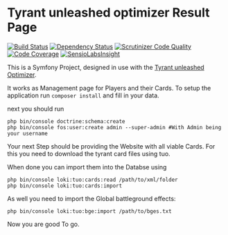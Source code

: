 Tyrant unleashed optimizer Result Page
=========
[![Build Status](https://travis-ci.org/Lowkey2224/tuo-result-page.svg?branch=master)](https://travis-ci.org/Lowkey2224/tuo-result-page)
[![Dependency Status](https://www.versioneye.com/user/projects/58c3e32262d6020040aec79e/badge.svg?style=flat-square)](https://www.versioneye.com/user/projects/58c3e32262d6020040aec79e)
[![Scrutinizer Code Quality](https://scrutinizer-ci.com/g/Lowkey2224/tuo-result-page/badges/quality-score.png?b=master)](https://scrutinizer-ci.com/g/Lowkey2224/tuo-result-page/?branch=master)
[![Code Coverage](https://scrutinizer-ci.com/g/Lowkey2224/tuo-result-page/badges/coverage.png?b=master)](https://scrutinizer-ci.com/g/Lowkey2224/tuo-result-page)
[![SensioLabsInsight](https://insight.sensiolabs.com/projects/89a3a6d0-27b9-4d9b-b801-5e854af0b1f7/mini.png)](https://insight.sensiolabs.com/projects/89a3a6d0-27b9-4d9b-b801-5e854af0b1f7)

This is a Symfony Project, designed in use with the [Tyrant unleashed Optimizer](https://sourceforge.net/p/tyrant-unleashed-optimizer/).

It works as Management page for Players and their Cards.
To setup the application run
`composer install` and fill in your data.

next you should run 
 ```
 php bin/console doctrine:schema:create
 php bin/console fos:user:create admin --super-admin #With Admin being your username
 ```

Your next Step should be providing the Website with all viable Cards. 
For this you need to download the tyrant card files using tuo. 

When done you can import them into the Databse using
```#bash
php bin/console loki:tuo:cards:read /path/to/xml/folder
php bin/console loki:tuo:cards:import
```
As well you need to import the Global battleground effects:
```#bash
php bin/console loki:tuo:bge:import /path/to/bges.txt
```

Now you are good To go.

